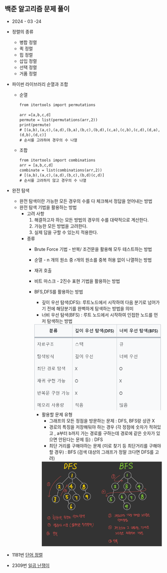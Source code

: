 ## 백준 알고리즘 문제 풀이  
* 2024 - 03 -24
* 정렬의 종류   
    * 병합 정렬  
    * 퀵 정렬  
    * 힙 정렬  
    * 삽입 정렬  
    * 선택 정렬  
    * 거품 정렬 


* 파이썬 라이브러리 순열과 조합  
    * 순열   
        ```
        from itertools import permutations

        arr =[a,b,c,d]
        permute = list(permutations(arr,2))
        print(permute)
        # [(a,b),(a,c),(a,d),(b,a),(b,c),(b,d),(c,a),(c,b),(c,d),(d,a),(d,b),(d,c)] 
        # 순서를 고려하여 경우의 수 나열
        ```  
    * 조합  
        ```
        from itertools import combinations
        arr = [a,b,c,d]
        combinate = list(combinations(arr,2))
        # [(a,b),(a,c),(a,d),(b,c),(b,d)(c,d)] 
        # 순서를 고려하지 않고 경우의 수 나열 
        ```

* 완전 탐색  
    * 완전 탐색이란 가능한 모든 경우의 수를 다 체크해서 정답을 얻어내는 방법  
    * 완전 탐색 기법을 활용하는 방법  
        * 고려 사항  
            1. 해결하고자 하는 모든 방법의 경우의 수를 대략적으로 계산한다.  
            2. 가능한 모든 방법을 고려한다.  
            3. 실제 답을 구할 수 있는지 적용한다.  
        * 종류  
            * Brute Force 기법 - 반복/ 조건문을 활용해 모두 테스트하는 방법   
            * 순열 - n 개의 원소 중 r개의 원소를 중복 허용 없이 나열하는 방법  
            * 재귀 호출  
            * 비트 마스크 - 2진수 표현 기법을 활용하는 방법  
            * BFS,DFS를 활용하는 방법  
                * 깊이 우선 탐색(DFS): 루트노드에서 시작하여 다음 분기로 넘어가기 전에 해당분기를 완벽하게 탐색하는 방법을 의미   
                * 너비 우선 탐색(BFS) : 루트 노드에서 시작하여 인접한 노드를 먼저 탐색하는 방법  
                <img src="./img/image7.png">   
                 
                * 활용할 문제 유형  
                    * 그래프의 모든 정점을 방문하는 문제 : DFS, BFS랑 상관 X  
                    * 경로의 특징을 저장해둬야 하는 경우 (각 정점에 숫자가 적혀있고 , a부터 b까지 가는 경로를 구하는데 경로에 같은 숫자가 있으면 안된다는 문제 등) : DFS  
                    * 최단 거리를 구해야하는 문제 (미로 찾기 등 최단거리를 구해야 할 경우) : BFS (검색 대상의 그래프가 정말 크다면 DFS를 고려)    
                    <img src="./img/image8.png">


* 1181번 [단어 정렬](https://github.com/dongyeoppp/Jungle_TIL/blob/main/jungle_week01/bk_1181.py)  
* 2309번 [일곱 난쟁이](https://github.com/dongyeoppp/Jungle_TIL/blob/main/jungle_week01/bk_2309.py)